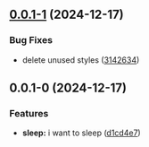 ## [0.0.1-1](https://github.com/Mara-Li/obsidian-sync-bookmark/compare/0.0.1-0...0.0.1-1) (2024-12-17)
### Bug Fixes

* delete unused styles ([3142634](https://github.com/Mara-Li/obsidian-sync-bookmark/commit/3142634da9eba28218431fba37dc24f4ae061be9))

## 0.0.1-0 (2024-12-17)
### Features

* **sleep:** i want to sleep ([d1cd4e7](https://github.com/Mara-Li/obsidian-sync-bookmark/commit/d1cd4e74ff544a7bbc21f2b67a5403d8f79a6b2e))